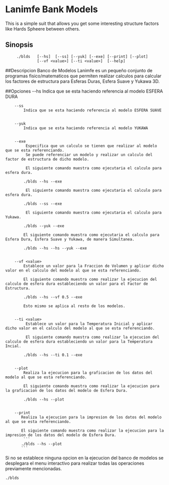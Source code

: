 # Lanimfe Bank Models
This is a simple suit that allows you get some interesting structure factors like Hards Spheere between others.

## Sinopsis
         ./blds   [--hs]  [--ss] [--yuk] [--exe] [--print] [--plot]
                  [--vf <value>] [--ti <value>]  [--help]
                  
##Descripcion
        Banco de Modelos Lanimfe es un pequeño conjunto de programas fisico/matematicos que permiten realizar calculos para calcular los factores de estructura
        para Esferas Duras, Esfera Suave y Yukawa 3D.

##Opciones
        --hs
            Indica que se esta haciendo referencia al modelo ESFERA DURA


        --ss
            Indica que se esta haciendo referencia al modelo ESFERA SUAVE


        --yuk
            Indica que se esta haciendo referencia al modelo YUKAWA


        --exe 
             Especifica que un calculo se tienen que realizar al modelo que se esta referenciando.
             Se puede referenciar un modelo y realizar un calculo del factor de estructura de dicho modelo. 
            
             El siguiente comando muestra como ejecutaria el calculo para esfera dura. 
           
            ./blds --hs --exe
 
             El siguiente comando muestra como ejecutaria el calculo para esfera dura. 

            ./blds --ss --exe           

             El siguiente comando muestra como ejecutaria el calculo para Yukawa. 

            ./blds --yuk --exe
           
            El siguiente comando muestra como ejecutaria el calculo para Esfera Dura, Esfera Suave y Yukawa, de manera Simultanea. 

            ./blds --hs --hs --yuk --exe


        --vf <value>
            Establece un valor para la Fraccion de Volumen y aplicar dicho valor en el calculo del modelo al que se esta referenciando.
           
            El siguiente comando muestra como realizar la ejecucion del calculo de esfera dura estableciendo un valor para el Factor de Estructura.
           
            ./blds --hs --vf 0.5 --exe
            
            Esto mismo se aplica al resto de los modelos.


        --ti <value>
             Establece un valor para la Temperatura Inicial y aplicar dicho valor en el calculo del modelo al que se esta referenciando.
           
             El siguiente comando muestra como realizar la ejecucion del calculo de esfera dura estableciendo un valor para la Temperatura Incial.
           
            ./blds --hs --ti 0.1 --exe

        
        --plot
            Realiza la ejecucion para la graficacion de los datos del modelo al que se esta referenciando.

            El siguiente comando muestra como realizar la ejecucion para la graficacion de los datos del modelo de Esfera Dura.
           
            ./blds --hs --plot
                  

        --print
           Realiza la ejecucion para la impresion de los datos del modelo al que se esta referenciando.

           El siguiente comando muestra como realizar la ejecucion para la impresion de los datos del modelo de Esfera Dura.           
            ```
           ./blds --hs --plot
           ```

Si no se establece ninguna opcion en la ejecucion del banco de modelos se desplegara el menu interactivo para realizar todas las operaciones previamente mencionadas.
   ```
   ./blds
   ``` 











